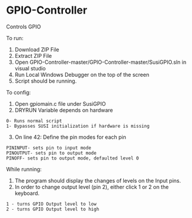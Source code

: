 # GPIO-Controller
Controls GPIO


To run:
  1. Download ZIP File
  2. Extract ZIP File
  3. Open GPIO-Controller-master/GPIO-Controller-master/SusiGPIO.sln in visual studio
  4. Run Local Windows Debugger on the top of the screen
  5. Script should be running. 

To config:
  1. Open gpiomain.c file under SusiGPIO
  2. DRYRUN Variable depends on hardware
  
  	0- Runs normal script
	1- Bypasses SUSI initialization if hardware is missing
  
  3. On line 42: Define the pin modes for each pin
  
  
	PININPUT- sets pin to input mode
	PINOUTPUT- sets pin to output mode
	PINOFF- sets pin to output mode, defaulted level 0
    
While running:
  1. The program should display the changes of levels on the Input pins.
  2. In order to change output level (pin 2), either click 1 or 2 on the keyboard. 
  
  
	1 - turns GPIO Output level to low				
	2 - turns GPIO Output level to high 
